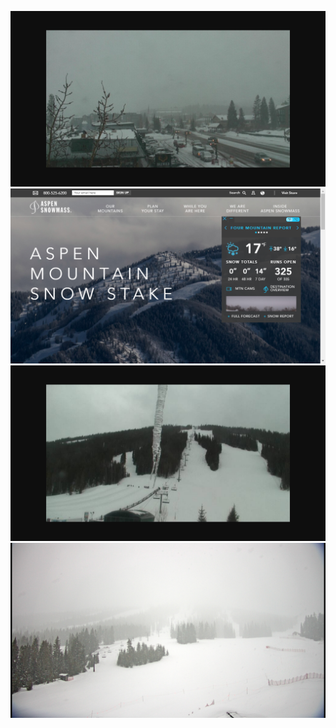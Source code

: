 ![AutomatedStoryAuthorV11](https://github.com/StateDocuments/Colorado-public/blob/main/Ami36465ee1-b06a-4320-abfe-5b0411f8c240.png)
![AutomatedStoryAuthorV11](https://github.com/StateDocuments/Colorado-public/blob/main/Ami9a0bddc1-1643-4a32-b2a2-e94f501fe700.png)
![AutomatedStoryAuthorV11](https://github.com/StateDocuments/Colorado-public/blob/main/Amia55ff8e9-f876-4eef-9eff-92520cafcaa1.png)
![AutomatedStoryAuthorV11](https://github.com/StateDocuments/Colorado-public/blob/main/Amif6660dd9-6186-44e0-8edd-a74785f9d0f0.png)

